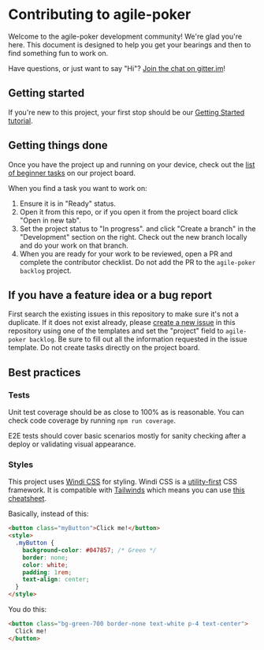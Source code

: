 # Contributing to agile-poker

Welcome to the agile-poker development community! We're glad you're here. This
document is designed to help you get your bearings and then to find something
fun to work on.

Have questions, or just want to say "Hi"? [Join the chat on
gitter.im](https://gitter.im/skill-collectors/agile-poker)!

## Getting started

If you're new to this project, your first stop should be our [Getting Started tutorial](https://skill-collectors.github.io/agile-poker/tutorials/getting-started).

## Getting things done

Once you have the project up and running on your device, check out the [list of beginner tasks](https://github.com/orgs/skill-collectors/projects/1/views/6) on our project board.

When you find a task you want to work on:

1. Ensure it is in "Ready" status.
1. Open it from this repo, or if you open it from the project board click "Open in new tab".
1. Set the project status to "In progress". and click "Create a branch" in the "Development" section on the right. Check out the new branch locally and do your work on that branch.
1. When you are ready for your work to be reviewed, open a PR and complete the contributor checklist. Do not add the PR to the `agile-poker backlog` project.

## If you have a feature idea or a bug report

First search the existing issues in this repository to make sure it's not a duplicate. If it does not exist already, please [create a new issue](https://github.com/skill-collectors/agile-poker/issues/new/choose) in this repository using one of the templates and set the "project" field to `agile-poker backlog`. Be sure to fill out all the information requested in the issue template. Do not create tasks directly on the project board.

## Best practices

### Tests

Unit test coverage should be as close to 100% as is reasonable. You can check
code coverage by running `npm run coverage`.

E2E tests should cover basic scenarios mostly for sanity checking after a
deploy or validating visual appearance.

### Styles

This project uses [Windi CSS](https://windicss.org/) for styling. Windi CSS is
a [utility-first](https://utilitycss.com/) CSS framework. It is compatible with
[Tailwinds](https://tailwindcss.com/) which means you can use [this
cheatsheet](https://tailwindcomponents.com/cheatsheet/).

Basically, instead of this:

```html
<button class="myButton">Click me!</button>
<style>
  .myButton {
    background-color: #047857; /* Green */
    border: none;
    color: white;
    padding: 1rem;
    text-align: center;
  }
</style>
```

You do this:

```html
<button class="bg-green-700 border-none text-white p-4 text-center">
  Click me!
</button>
```
